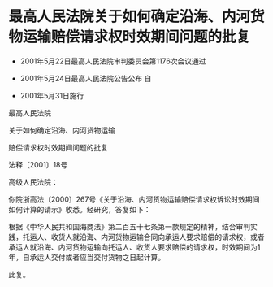 # 最高人民法院关于如何确定沿海、内河货物运输赔偿请求权时效期间问题的批复

- 2001年5月22日最高人民法院审判委员会第1176次会议通过

- 2001年5月24日最高人民法院公告公布 自

- 2001年5月31日施行

<!-- INFO END -->

最高人民法院

关于如何确定沿海、内河货物运输

赔偿请求权时效期间问题的批复

法释〔2001〕18号

高级人民法院：

你院浙高法〔2000〕267号《关于沿海、内河货物运输赔偿请求权诉讼时效期间如何计算的请示》收悉。经研究，答复如下：

根据《中华人民共和国海商法》第二百五十七条第一款规定的精神，结合审判实践，托运人、收货人就沿海、内河货物运输合同向承运人要求赔偿的请求权，或者承运人就沿海、内河货物运输向托运人、收货人要求赔偿的请求权，时效期间为1年，自承运人交付或者应当交付货物之日起计算。

此复。
